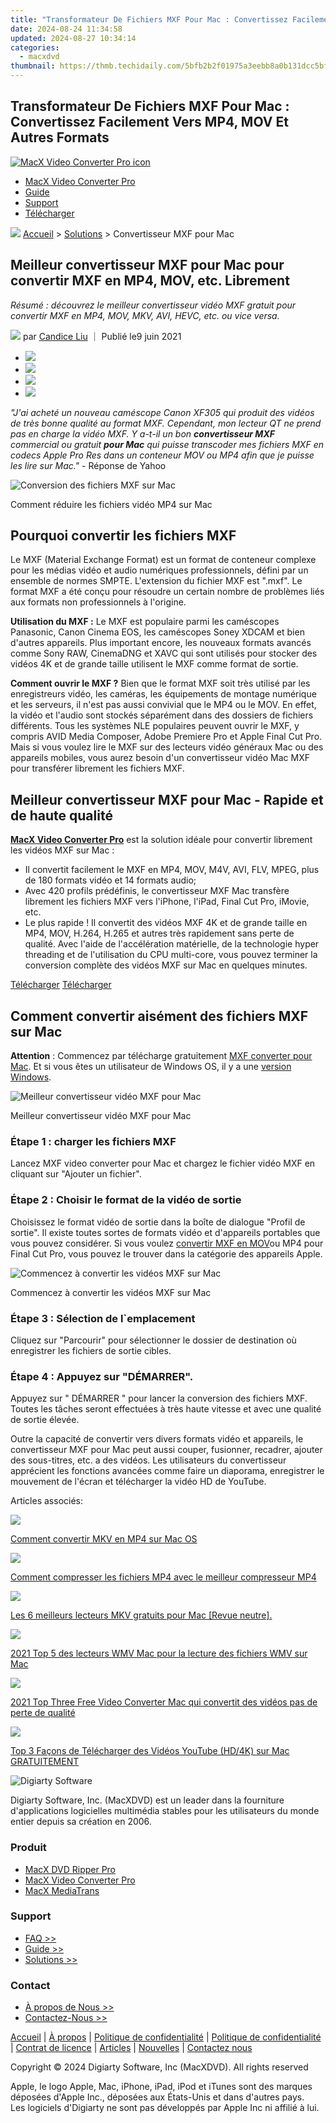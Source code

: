 ```yaml
---
title: "Transformateur De Fichiers MXF Pour Mac : Convertissez Facilement Vers MP4, MOV Et Autres Formats"
date: 2024-08-24 11:34:58
updated: 2024-08-27 10:34:14
categories:
  - macxdvd
thumbnail: https://thmb.techidaily.com/5bfb2b2f01975a3eebb8a0b131dcc5bf0873594ba112a1d8a6d8b08b27b2cbba.jpg
---
```


## Transformateur De Fichiers MXF Pour Mac : Convertissez Facilement Vers MP4, MOV Et Autres Formats

[![MacX Video Converter Pro icon](https://www.macxdvd.com/tutorial-fr/../image-style/new-seo/icon11.png)](https://tools.techidaily.com/macxdvd/products/)

* [MacX Video Converter Pro](https://tools.techidaily.com/macxdvd/products/)
* [Guide](https://tools.techidaily.com/macxdvd/products/)
* [Support](https://tools.techidaily.com/macxdvd/products/)
* [Télécharger](https://tools.techidaily.com/macxdvd/products/)



![](https://www.macxdvd.com/tutorial-fr/../image-style/new-seo/icon7.png) [Accueil](https://tools.techidaily.com/macxdvd/products/) \> [Solutions](https://tools.techidaily.com/macxdvd/products/) \> Convertisseur MXF pour Mac

## Meilleur convertisseur MXF pour Mac pour convertir MXF en MP4, MOV, etc. Librement



_Résumé : découvrez le meilleur convertisseur vidéo MXF gratuit pour convertir MXF en MP4, MOV, MKV, AVI, HEVC, etc. ou vice versa._

![](https://www.macxdvd.com/tutorial-fr/../image-style/new-seo/icon6.png) par [Candice Liu](https://www.linkedin.com/in/candice-liu-444483a3/) ｜ Publié le9 juin 2021 

* [![](https://www.macxdvd.com/tutorial-fr/../image-style/new-seo/share-fa.jpg)](https://www.facebook.com/sharer/sharer.php?u=https://www.macxdvd.com/tutorial-fr/convertisseur-mxf-pour-mac.htm)
* [![](https://www.macxdvd.com/tutorial-fr/../image-style/new-seo/share-tw.jpg)](https://twitter.com/intent/tweet?url=https://www.macxdvd.com/tutorial-fr/convertisseur-mxf-pour-mac.htm)
* [![](https://www.macxdvd.com/tutorial-fr/../image-style/new-seo/share-email.jpg)](https://www.macxdvd.com/tutorial-fr/mailto:info@example.com?&subject=&body=https://www.macxdvd.com/tutorial-fr/convertisseur-mxf-pour-mac.htm)
* [![](https://www.macxdvd.com/tutorial-fr/../image-style/new-seo/share-in.jpg)](https://www.linkedin.com/shareArticle?mini=true&url=https://www.macxdvd.com/tutorial-fr/convertisseur-mxf-pour-mac.htm&title=&summary=https://www.macxdvd.com/tutorial-fr/convertisseur-mxf-pour-mac.htm&source=)

_"J'ai acheté un nouveau caméscope Canon XF305 qui produit des vidéos de très bonne qualité au format MXF. Cependant, mon lecteur QT ne prend pas en charge la vidéo MXF. Y a-t-il un bon **convertisseur MXF** commercial ou gratuit **pour Mac** qui puisse transcoder mes fichiers MXF en codecs Apple Pro Res dans un conteneur MOV ou MP4 afin que je puisse les lire sur Mac."_ \- Réponse de Yahoo 

![Conversion des fichiers MXF sur Mac](https://www.macxdvd.com/tutorial-fr/../mac-dvd-video-converter-how-to/article-image/mxf-liuli-070203.png) 

Comment réduire les fichiers vidéo MP4 sur Mac

## Pourquoi convertir les fichiers MXF

Le MXF (Material Exchange Format) est un format de conteneur complexe pour les médias vidéo et audio numériques professionnels, défini par un ensemble de normes SMPTE. L'extension du fichier MXF est ".mxf". Le format MXF a été conçu pour résoudre un certain nombre de problèmes liés aux formats non professionnels à l'origine.

**Utilisation du MXF :** Le MXF est populaire parmi les caméscopes Panasonic, Canon Cinema EOS, les caméscopes Soney XDCAM et bien d'autres appareils. Plus important encore, les nouveaux formats avancés comme Sony RAW, CinemaDNG et XAVC qui sont utilisés pour stocker des vidéos 4K et de grande taille utilisent le MXF comme format de sortie.

**Comment ouvrir le MXF ?** Bien que le format MXF soit très utilisé par les enregistreurs vidéo, les caméras, les équipements de montage numérique et les serveurs, il n'est pas aussi convivial que le MP4 ou le MOV. En effet, la vidéo et l'audio sont stockés séparément dans des dossiers de fichiers différents. Tous les systèmes NLE populaires peuvent ouvrir le MXF, y compris AVID Media Composer, Adobe Premiere Pro et Apple Final Cut Pro. Mais si vous voulez lire le MXF sur des lecteurs vidéo généraux Mac ou des appareils mobiles, vous aurez besoin d'un convertisseur vidéo Mac MXF pour transférer librement les fichiers MXF.

## Meilleur convertisseur MXF pour Mac - Rapide et de haute qualité

[**MacX Video Converter Pro**](https://tools.techidaily.com/macxdvd/products/) est la solution idéale pour convertir librement les vidéos MXF sur Mac :

* Il convertit facilement le MXF en MP4, MOV, M4V, AVI, FLV, MPEG, plus de 180 formats vidéo et 14 formats audio;
* Avec 420 profils prédéfinis, le convertisseur MXF Mac transfère librement les fichiers MXF vers l'iPhone, l'iPad, Final Cut Pro, iMovie, etc.
* Le plus rapide ! Il convertit des vidéos MXF 4K et de grande taille en MP4, MOV, H.264, H.265 et autres très rapidement sans perte de qualité. Avec l'aide de l'accélération matérielle, de la technologie hyper threading et de l'utilisation du CPU multi-core, vous pouvez terminer la conversion complète des vidéos MXF sur Mac en quelques minutes.

[Télécharger](https://tools.techidaily.com/macxdvd/products/) [Télécharger](https://tools.techidaily.com/macxdvd/products/) 

## Comment convertir aisément des fichiers MXF sur Mac 

**Attention** : Commencez par télécharge gratuitement [MXF converter pour Mac](https://tools.techidaily.com/macxdvd/products/). Et si vous êtes un utilisateur de Windows OS, il y a une [version Windows](https://tools.techidaily.com/macxdvd/products/).

![Meilleur convertisseur vidéo MXF pour Mac](https://www.macxdvd.com/tutorial-fr/../mac-dvd-video-converter-how-to/article-image/mvcp-liuli-070201.png) 

Meilleur convertisseur vidéo MXF pour Mac

### Étape 1 : charger les fichiers MXF

Lancez MXF video converter pour Mac et chargez le fichier vidéo MXF en cliquant sur "Ajouter un fichier".

### Étape 2 : Choisir le format de la vidéo de sortie

Choisissez le format vidéo de sortie dans la boîte de dialogue "Profil de sortie". Il existe toutes sortes de formats vidéo et d'appareils portables que vous pouvez considérer. Si vous voulez [convertir MXF en MOV](https://tools.techidaily.com/macxdvd/products/)ou MP4 pour Final Cut Pro, vous pouvez le trouver dans la catégorie des appareils Apple.

![Commencez à convertir les vidéos MXF sur Mac](https://www.macxdvd.com/tutorial-fr/../mac-dvd-video-converter-how-to/article-image/mvcp-liuli-070202.png) 

Commencez à convertir les vidéos MXF sur Mac

### Étape 3 : Sélection de l\`emplacement

Cliquez sur "Parcourir" pour sélectionner le dossier de destination où enregistrer les fichiers de sortie cibles.

### Étape 4 : Appuyez sur "DÉMARRER".

Appuyez sur " DÉMARRER " pour lancer la conversion des fichiers MXF. Toutes les tâches seront effectuées à très haute vitesse et avec une qualité de sortie élevée.

Outre la capacité de convertir vers divers formats vidéo et appareils, le convertisseur MXF pour Mac peut aussi couper, fusionner, recadrer, ajouter des sous-titres, etc. a des vidéos. Les utilisateurs du convertisseur apprécient les fonctions avancées comme faire un diaporama, enregistrer le mouvement de l'écran et télécharger la vidéo HD de YouTube.



Articles associés:

![](https://www.macxdvd.com/tutorial-fr/../image-style/new-seo/pic7.jpg)

[Comment convertir MKV en MP4 sur Mac OS](https://tools.techidaily.com/macxdvd/products/) 

![](https://www.macxdvd.com/tutorial-fr/../image-style/new-seo/pic6.jpg)

[Comment compresser les fichiers MP4 avec le meilleur compresseur MP4](https://tools.techidaily.com/macxdvd/products/) 

![](https://www.macxdvd.com/tutorial-fr/../image-style/new-seo/pic5.jpg)

[Les 6 meilleurs lecteurs MKV gratuits pour Mac \[Revue neutre\].](https://tools.techidaily.com/macxdvd/products/) 

![](https://www.macxdvd.com/tutorial-fr/../image-style/new-seo/pic4.jpg)

[2021 Top 5 des lecteurs WMV Mac pour la lecture des fichiers WMV sur Mac](https://tools.techidaily.com/macxdvd/products/) 

![](https://www.macxdvd.com/tutorial-fr/../image-style/new-seo/pic3.jpg)

[2021 Top Three Free Video Converter Mac qui convertit des vidéos pas de perte de qualité](https://tools.techidaily.com/macxdvd/products/) 

![](https://www.macxdvd.com/tutorial-fr/../image-style/new-seo/pic2.jpg)

[Top 3 Façons de Télécharger des Vidéos YouTube (HD/4K) sur Mac GRATUITEMENT](https://tools.techidaily.com/macxdvd/products/) 



![Digiarty Software](https://www.macxdvd.com/tutorial-fr/../icon/logo.png) 

Digiarty Software, Inc. (MacXDVD) est un leader dans la fourniture d'applications logicielles multimédia stables pour les utilisateurs du monde entier depuis sa création en 2006.

### Produit

* [MacX DVD Ripper Pro](https://tools.techidaily.com/macxdvd/products/)
* [MacX Video Converter Pro](https://tools.techidaily.com/macxdvd/products/)
* [MacX MediaTrans](https://tools.techidaily.com/macxdvd/products/)

### Support

* [FAQ >>](https://tools.techidaily.com/macxdvd/products/)
* [Guide >>](https://tools.techidaily.com/macxdvd/products/)
* [Solutions >>](https://tools.techidaily.com/macxdvd/products/)

### Contact

* [À propos de Nous >>](https://tools.techidaily.com/macxdvd/products/)
* [Contactez-Nous >>](https://tools.techidaily.com/macxdvd/products/)



[Accueil](https://tools.techidaily.com/macxdvd/products/) | [À propos](https://tools.techidaily.com/macxdvd/products/) | [Politique de confidentialité](https://tools.techidaily.com/macxdvd/products/) | [Politique de confidentialité](https://tools.techidaily.com/macxdvd/products/) | [Contrat de licence](https://tools.techidaily.com/macxdvd/products/) | [Articles](https://tools.techidaily.com/macxdvd/products/) | [Nouvelles](https://tools.techidaily.com/macxdvd/products/) | [Contactez nous](https://tools.techidaily.com/macxdvd/products/)

Copyright © 2024 Digiarty Software, Inc (MacXDVD). All rights reserved

Apple, le logo Apple, Mac, iPhone, iPad, iPod et iTunes sont des marques déposées d'Apple Inc., déposées aux États-Unis et dans d'autres pays.  
Les logiciels d'Digiarty ne sont pas développés par Apple Inc ni affilié à lui.

<ins class="adsbygoogle"
     style="display:block"
     data-ad-format="autorelaxed"
     data-ad-client="ca-pub-7571918770474297"
     data-ad-slot="1223367746"></ins>



<ins class="adsbygoogle"
     style="display:block"
     data-ad-client="ca-pub-7571918770474297"
     data-ad-slot="8358498916"
     data-ad-format="auto"
     data-full-width-responsive="true"></ins>
